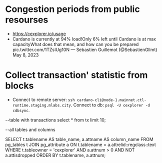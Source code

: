 # Congestion periods from public resourses
- https://cexplorer.io/usage
- Cardano is currently at 94% load!Only 6% left until Cardano is at max capacityWhat does that mean, and how can you be prepared pic.twitter.com/1TZsIUg10N — Sebastien Guillemot (@SebastienGllmt) May 8, 2023

# Collect transaction' statistic from blocks 
- Connect to remote server:  `ssh cardano-cli@node-1.mainnet.ctl-runtime.staging.mlabs.city`. Connect to db: `psql -U cexplorer -d cdbsync`.

--table with transactions 
select * from tx limit 10; 

--all tables and columns

SELECT
    t.tablename AS table_name,
    a.attname AS column_name
FROM
    pg_tables t
JOIN
    pg_attribute a ON t.tablename = a.attrelid::regclass::text
WHERE
    t.tableowner = 'cexplorer'
    AND a.attnum > 0
    AND NOT a.attisdropped
ORDER BY
    t.tablename,
    a.attnum;
